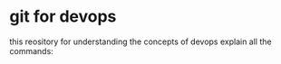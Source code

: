 # git for devops


this reository for understanding the concepts of devops
 explain all the commands:
